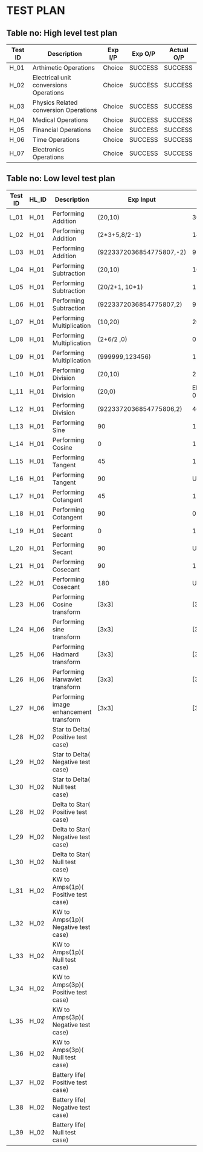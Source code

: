 # TEST PLAN

## Table no: High level test plan

| **Test ID** | **Description**                   | **Exp I/P** | **Exp O/P** | **Actual O/P** |    
|-------------|-----------------------------------|------------|-------------|----------------|
|  H_01       | Arthimetic Operations | Choice | SUCCESS | SUCCESS |
|  H_02       | Electrical unit conversions Operations | Choice| SUCCESS | SUCCESS |
|  H_03       | Physics Related conversion Operations | Choice | SUCCESS | SUCCESS |
|  H_04       | Medical Operations | Choice| SUCCESS | SUCCESS |
|  H_05       | Financial Operations | Choice| SUCCESS | SUCCESS |
|  H_06       | Time Operations | Choice| SUCCESS | SUCCESS |
|  H_07       | Electronics Operations | Choice| SUCCESS | SUCCESS |

## Table no: Low level test plan

| **Test ID** | **HL_ID** | **Description**   | **Exp Input** | **Exp Output** | **Actual Output** |**Type Of Test**  |    
|-------------|-----------|---------------------------|------------|-------------|----------------|------------------|
|  L_01       | H_01 | Performing Addition | (20,10) | 30 | 30 | Requirement based |
|  L_02       | H_01 | Performing Addition | (2*3+5,8/2-1) | 14 | 14 | Scenario based |
|  L_03       | H_01 | Performing Addition | (9223372036854775807,-2) | 9223372036854775805 | 9223372036854775805 | Boundary based |
|  L_04       | H_01 | Performing Subtraction | (20,10) | 10 | 10 | Requirement based |
|  L_05       | H_01 | Performing Subtraction | (20/2+1, 10*1) | 1 | 1 | Scenario based |
|  L_06       | H_01 | Performing Subtraction | (9223372036854775807,2) |  9223372036854775805 | 9223372036854775805 | Boundary based |
|  L_07       | H_01 | Performing Multiplication | (10,20) | 200 | 200 | Requirement based |
|  L_08       | H_01 | Performing Multiplication | (2+6/2 ,0) | 0 | 0 |  Scenario based |
|  L_09       | H_01 | Performing Multiplication | (999999,123456) | 123455876544 | 123455876544 | Boundary based |
|  L_10       | H_01 | Performing Division | (20,10) | 2 | 2 | Requirement based |
|  L_11       | H_01 | Performing Division | (20,0) | ERROR_DIVISION_BY_ZERO 0 | ERROR_DIVISION_BY_ZERO 0| Scenario based |
|  L_12       | H_01 | Performing Division | (9223372036854775806,2) | 4611686018427387903 | 4611686018427387903 | Boundary based |
|  L_13       | H_01 | Performing Sine | 90 | 1 | 1 | Requirement based |
|  L_14       | H_01 | Performing Cosine | 0 | 1 | 1 | Requirement based |
|  L_15       | H_01 | Performing Tangent | 45 | 1 | 0.999999 | Requirement based |
|  L_16       | H_01 | Performing Tangent | 90 | UNDEFINED | UNDEFINED | Boundary based |
|  L_17       | H_01 | Performing Cotangent | 45 | 1 | 1.000001 | Requirement based |
|  L_18       | H_01 | Performing Cotangent | 90 | 0 | 0 | Requirement based |
|  L_19       | H_01 | Performing Secant | 0 | 1 | 1 | Requirement based |
|  L_20       | H_01 | Performing Secant | 90 | UNDEFINED | UNDEFINED | Boundary based |
|  L_21       | H_01 | Performing Cosecant | 90 | 1 | 1 | Requirement based |
|  L_22       | H_01 | Performing Cosecant | 180 | UNDEFINED | UNDEFINED | Boundary based |
|  L_23       | H_06 | Performing Cosine transform | [3x3] | [3x3] | [3x3] | matrix based |
|  L_24       | H_06 | Performing sine transform | [3x3] | [3x3] | [3x3]  | matrix based |
|  L_25       | H_06 | Performing Hadmard transform | [3x3] | [3x3] | [3x3] | matrix based |
|  L_26       | H_06 | Performing Harwavlet transform | [3x3] | [3x3] | [3x3] | matrix based |
|  L_27       | H_06 | Performing image enhancement transform | [3x3] | [3x3] | [3x3] | matrix based |
|  L_28       | H_02 |  Star to Delta( Positive test case) |     |      |     | Scenario based |
|  L_29       | H_02 |  Star to Delta( Negative test case) |     |      |     | Scenario based |
|  L_30       | H_02 |  Star to Delta( Null test case) |     |      |     | Scenario based |
|  L_28       | H_02 |  Delta to Star( Positive test case) |     |      |     | Scenario based |
|  L_29       | H_02 |  Delta to Star( Negative test case) |     |      |     | Scenario based |
|  L_30       | H_02 |  Delta to Star( Null test case) |     |      |     | Scenario based |
|  L_31       | H_02 |  KW to Amps(1p)( Positive test case) |     |      |     | Scenario based |
|  L_32       | H_02 |  KW to Amps(1p)( Negative test case) |     |      |     | Scenario based |
|  L_33       | H_02 |  KW to Amps(1p)( Null test case) |     |      |     | Scenario based |
|  L_34       | H_02 |  KW to Amps(3p)( Positive test case) |     |      |     | Scenario based |
|  L_35       | H_02 |  KW to Amps(3p)( Negative test case) |     |      |     | Scenario based |
|  L_36       | H_02 |  KW to Amps(3p)( Null test case) |     |      |     | Scenario based |
|  L_37       | H_02 |  Battery life( Positive test case) |     |      |     | Scenario based |
|  L_38       | H_02 |  Battery life( Negative test case) |     |      |     | Scenario based |
|  L_39       | H_02 |  Battery life( Null test case) |     |      |     | Scenario based |



